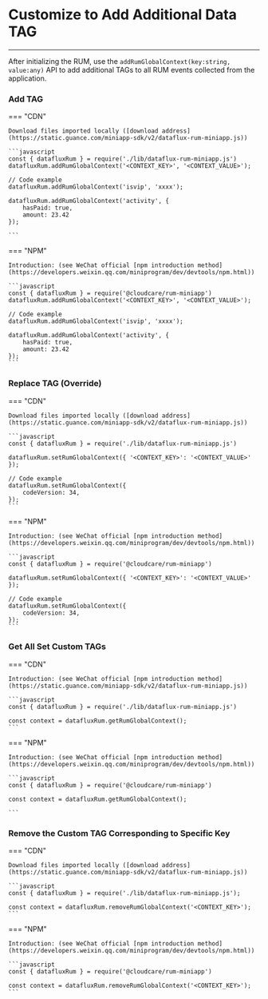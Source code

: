 # Customize to Add Additional Data TAG
---


After initializing the RUM, use the `addRumGlobalContext(key:string, value:any)` API to add additional TAGs to all RUM events collected from the application.

### Add TAG

=== "CDN" 

    Download files imported locally ([download address](https://static.guance.com/miniapp-sdk/v2/dataflux-rum-miniapp.js))
    
    ```javascript
    const { datafluxRum } = require('./lib/dataflux-rum-miniapp.js')
    datafluxRum.addRumGlobalContext('<CONTEXT_KEY>', '<CONTEXT_VALUE>');
    
    // Code example
    datafluxRum.addRumGlobalContext('isvip', 'xxxx');
    
    datafluxRum.addRumGlobalContext('activity', {
        hasPaid: true,
        amount: 23.42
    });
    
    ```

=== "NPM"

    Introduction: (see WeChat official [npm introduction method](https://developers.weixin.qq.com/miniprogram/dev/devtools/npm.html))
    
    ```javascript
    const { datafluxRum } = require('@cloudcare/rum-miniapp')
    datafluxRum.addRumGlobalContext('<CONTEXT_KEY>', '<CONTEXT_VALUE>');
    
    // Code example
    datafluxRum.addRumGlobalContext('isvip', 'xxxx');
    
    datafluxRum.addRumGlobalContext('activity', {
        hasPaid: true,
        amount: 23.42
    });
    ```

### Replace TAG (Override)

=== "CDN"

    Download files imported locally ([download address](https://static.guance.com/miniapp-sdk/v2/dataflux-rum-miniapp.js))
    
    ```javascript
    const { datafluxRum } = require('./lib/dataflux-rum-miniapp.js')
    
    datafluxRum.setRumGlobalContext({ '<CONTEXT_KEY>': '<CONTEXT_VALUE>' });
    
    // Code example
    datafluxRum.setRumGlobalContext({
        codeVersion: 34,
    });
    ```

=== "NPM"

    Introduction: (see WeChat official [npm introduction method](https://developers.weixin.qq.com/miniprogram/dev/devtools/npm.html))
    
    ```javascript
    const { datafluxRum } = require('@cloudcare/rum-miniapp')
    
    datafluxRum.setRumGlobalContext({ '<CONTEXT_KEY>': '<CONTEXT_VALUE>' });
    
    // Code example
    datafluxRum.setRumGlobalContext({
        codeVersion: 34,
    });
    ```

### Get All Set Custom TAGs

=== "CDN"

    Introduction: (see WeChat official [npm introduction method](https://static.guance.com/miniapp-sdk/v2/dataflux-rum-miniapp.js))
    
    ```javascript
    const { datafluxRum } = require('./lib/dataflux-rum-miniapp.js')
    
    const context = datafluxRum.getRumGlobalContext();
    ```

=== "NPM"

    Introduction: (see WeChat official [npm introduction method](https://developers.weixin.qq.com/miniprogram/dev/devtools/npm.html))
    
    ```javascript
    const { datafluxRum } = require('@cloudcare/rum-miniapp')
    
    const context = datafluxRum.getRumGlobalContext();
    
    ```

### Remove the Custom TAG Corresponding to Specific Key

=== "CDN"

    Download files imported locally ([download address](https://static.guance.com/miniapp-sdk/v2/dataflux-rum-miniapp.js))
    
    ```javascript
    const { datafluxRum } = require('./lib/dataflux-rum-miniapp.js');
    
    const context = datafluxRum.removeRumGlobalContext('<CONTEXT_KEY>');
    ```

=== "NPM"

    Introduction: (see WeChat official [npm introduction method](https://developers.weixin.qq.com/miniprogram/dev/devtools/npm.html))
    
    ```javascript
    const { datafluxRum } = require('@cloudcare/rum-miniapp')
    
    const context = datafluxRum.removeRumGlobalContext('<CONTEXT_KEY>');
    ```

